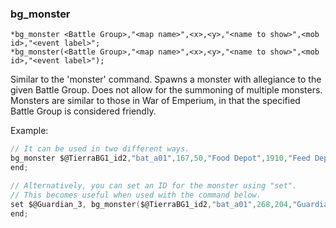 ### bg_monster
```
*bg_monster <Battle Group>,"<map name>",<x>,<y>,"<name to show>",<mob id>,"<event label>";
*bg_monster(<Battle Group>,"<map name>",<x>,<y>,"<name to show>",<mob id>,"<event label>");
```

Similar to the 'monster' command.
Spawns a monster with allegiance to the given Battle Group.
Does not allow for the summoning of multiple monsters.
Monsters are similar to those in War of Emperium, in that the specified Battle Group is considered friendly.

Example:
```c
// It can be used in two different ways.
bg_monster $@TierraBG1_id2,"bat_a01",167,50,"Food Depot",1910,"Feed Depot#1::OnMyMobDead";
end;

// Alternatively, you can set an ID for the monster using "set".
// This becomes useful when used with the command below.
set $@Guardian_3, bg_monster($@TierraBG1_id2,"bat_a01",268,204,"Guardian",1949,"NPCNAME::OnMyMobDead");
end;
```
